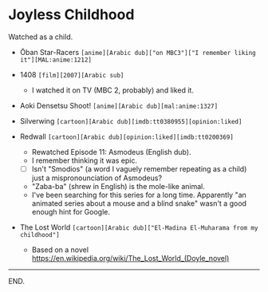 # Joyless Childhood

Watched as a child.

- Ōban Star-Racers `[anime][Arabic dub]["on MBC3"]["I remember liking it"][MAL:anime:1212]`

- 1408 `[film][2007][Arabic sub]`
    * I watched it on TV (MBC 2, probably) and liked it.

- Aoki Densetsu Shoot! `[anime][Arabic dub][mal:anime:1327]`

- Silverwing `[cartoon][Arabic dub][imdb:tt0380955][opinion:liked]`

- Redwall `[cartoon][Arabic dub][opinion:liked][imdb:tt0200369]`
    * Rewatched Episode 11: Asmodeus (English dub).
    * I remember thinking it was epic.
    * [ ] Isn't "Smodios" (a word I vaguely remember repeating as a child) just a mispronounciation of Asmodeus?
    * "Zaba-ba" (shrew in English) is the mole-like animal.
    * I've been searching for this series for a long time. Apparently "an animated series about a mouse and a blind snake" wasn't a good enough hint for Google.

- The Lost World `[cartoon][Arabic dub]["El-Madina El-Muharama from my childhood"]`
    * Based on a novel https://en.wikipedia.org/wiki/The_Lost_World_(Doyle_novel)
 
---

END.
